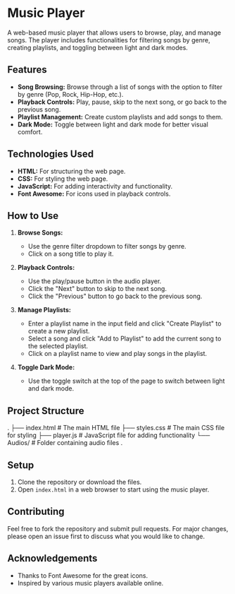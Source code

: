 # Music Player

A web-based music player that allows users to browse, play, and manage songs. The player includes functionalities for filtering songs by genre, creating playlists, and toggling between light and dark modes.

## Features

- **Song Browsing:** Browse through a list of songs with the option to filter by genre (Pop, Rock, Hip-Hop, etc.).
- **Playback Controls:** Play, pause, skip to the next song, or go back to the previous song.
- **Playlist Management:** Create custom playlists and add songs to them.
- **Dark Mode:** Toggle between light and dark mode for better visual comfort.

## Technologies Used

- **HTML:** For structuring the web page.
- **CSS:** For styling the web page.
- **JavaScript:** For adding interactivity and functionality.
- **Font Awesome:** For icons used in playback controls.

## How to Use

1. **Browse Songs:**
   - Use the genre filter dropdown to filter songs by genre.
   - Click on a song title to play it.

2. **Playback Controls:**
   - Use the play/pause button in the audio player.
   - Click the "Next" button to skip to the next song.
   - Click the "Previous" button to go back to the previous song.

3. **Manage Playlists:**
   - Enter a playlist name in the input field and click "Create Playlist" to create a new playlist.
   - Select a song and click "Add to Playlist" to add the current song to the selected playlist.
   - Click on a playlist name to view and play songs in the playlist.

4. **Toggle Dark Mode:**
   - Use the toggle switch at the top of the page to switch between light and dark mode.

## Project Structure
.
├── index.html # The main HTML file
├── styles.css # The main CSS file for styling
├── player.js # JavaScript file for adding functionality
└── Audios/ # Folder containing audio files
.


## Setup

1. Clone the repository or download the files.
2. Open `index.html` in a web browser to start using the music player.

## Contributing

Feel free to fork the repository and submit pull requests. For major changes, please open an issue first to discuss what you would like to change.

## Acknowledgements

- Thanks to Font Awesome for the great icons.
- Inspired by various music players available online.
